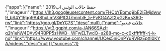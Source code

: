 {"apps":[{"name":" حفظ حالات الوتس اب2019 ","imageurl":"https://lh3.googleusercontent.com/FHCbYEbmg9bE2IEMjdww9_bS4Y1Rgg9A4ShxLmV3iPlCU7nnnblE_5-PyKG4AztXpGzK=s360-rw","link":"https://goo.gl/DeYC7S","desc":null},{"name":"حالات فيديو
 ","imageurl":"https://yt3.ggpht.com/a-/AN66SAzI-q2h1ehW4DXv94RBPP5zHWB-_WFwELTwdQ=s288-mo-c-c0xffffffff-rj-k-no","link":"https://www.youtube.com/channel/UCes5niOnPYuRVBzEpXl0KYA/videos","desc":null}],"success":1}
